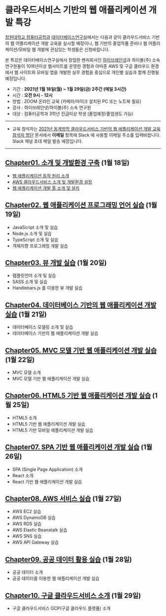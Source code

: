 # 클라우드서비스 기반의 웹 애플리케이션 개발 특강

[창원대학교 컴퓨터공학과](http://www.changwon.ac.kr/ce/) [데이터베이스연구실](http://www.changwon.ac.kr/ce/cm/cntnts/cntntsView.do?mi=6606&cntntsId=1924)에서는 다음과 같이 클라우드서비스 기반의 웹 어플리케이션 개발 교육을 실시할 예정이니, 웹 기반의 졸업작품 준비나 웹 어플리케이션/모바일 웹 개발에 관심있는 학생들은 신청바랍니다.

본 특강은 데이터베이스연구실에서 창업한 벤처회사인 [하이브레인넷](https://hibrain.net/)과 하이볼(주) 소속 연구원들이 10여년이상 웹사이트를 운영한 경험과 아마존 AWS 및 구글 클라우드 환경에서 웹 사이트와 모바일 앱을 개발한 실무 경험을 중심으로 개인별 실습과 함께 진행될 예정입니다.

* 기간 : **2021년 1월 18일(월) ~ 1월 29일(금) 2주간 (매일 3시간)**
* 시간 : **오전 9시 - 12시**
* 방법 : ZOOM 온라인 교육 (카메라/마이크 설치된 PC 또는 노트북 필요)
* 강사 : 하이브레인넷/하이볼(주) 소속 연구원
* 대상 : 컴퓨터공학과 3학년 진급이상 학생 (졸업예정/졸업생도 가능)

---
* 교육 참석자는 [2021년 동계방학 클라우드서비스 기반의 웹 애플리케이션 개발 교육 참석자 명단](https://docs.google.com/spreadsheets/d/11xJfJOK1MOHOPm8uOS26Hpqi_aDiCQpJ7snrDM9X2go/edit#gid=0) 문서에서 **이메일** 항목에 Slack 에 사용할 이메일 주소를 입력바랍니다. Slack 채널 초대 메일 발송 예정입니다. 
---

## [Chapter01. 소개 및 개발환경 구축](./chapter01/) (1월 18일)

* [웹 애플리케이션 동작 원리 소개](./chapter01/introduction-to-web-application/)
* [AWS 클라우드서비스 소개 및 개발환경 설정](./chapter01/introduction-to-aws/)
* [웹 애플리케이션 개발 툴 소개 및 설치](./chapter01/introduction-to-development-tools/)

## [Chapter02. 웹 애플리케이션 프로그래밍 언어 실습](./chapter02/) (1월 19일)

* JavaScript 소개 및 실습
* Node.js 소개 및 실습
* TypeScript 소개 및 실습
* 객체지향 프로그래밍 개발 실습

## [Chapter03. 뷰 개발 실습](./chapter03/) (1월 20일)

* 탬플릿언어 소개 및 실습
* SASS 소개 및 실습
* Handlebars.js 를 이용한 뷰 개발 실습

## [Chapter04. 데이터베이스 기반의 웹 애플리케이션 개발 실습](./chapter04/) (1월 21일)

* 데이터베이스 모델링 소개 및 실습
* 데이터베이스 기반의 웹 애플리케이션 개발 실습

## [Chapter05. MVC 모델 기반 웹 애플리케이션 개발 실습](./chapter05/) (1월 22일)

* MVC 모델 소개
* MVC 모델 기반 웹 애플리케이션 개발 실습

## [Chapter06. HTML5 기반 웹 애플리케이션 개발 실습](./chapter06/) (1월 25일)

* HTML5 소개
* HTML5 기반 웹 애플리케이션 개발 실습
* HTML5 기반 모바일 애플리케이션 개발 실습

## [Chapter07. SPA 기반 웹 애플리케이션 개발 실습](./chapter07/) (1월 26일)

* SPA (Single Page Application) 소개
* React 소개 
* React 기반 웹 애플리케이션 개발 실습

## [Chapter08. AWS 서비스 실습](./chapter08/) (1월 27일)

* AWS EC2 실습
* AWS DynamoDB 실습
* AWS RDS 실습 
* AWS Elastic Beanstalk 실습
* AWS SNS 실습
* AWS API Gateway 실습

## [Chapter09. 공공 데이터 활용 실습](./chapter09/) (1월 28일)

* 공공 데이터 소개
* 공공 데이터를 이용한 웹 애플리케이션 개발 실습

## [Chapter10. 구글 클라우드서비스 소개](./chapter10/) (1월 29일)

* 구글 클라우드서비스 GCP(구글 클라우드 플랫폼) 소개
